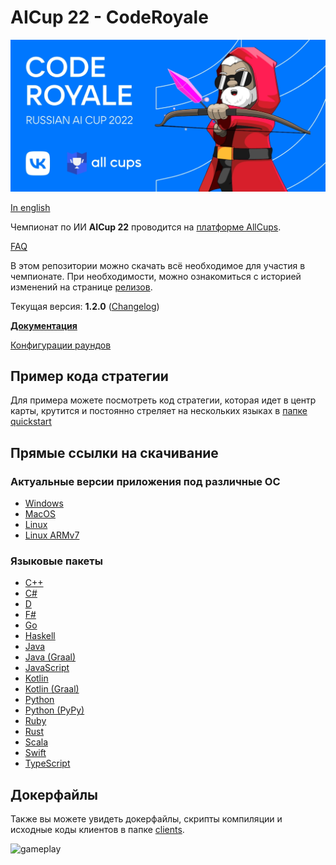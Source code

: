 # AICup 22 - CodeRoyale

![image](docs-ru/logo.png)

[In english](README-en.md)

Чемпионат по ИИ **AICup 22** проводится на [платформе AllCups](https://cups.online/ru/contests/coderoyale).

[FAQ](faq.md)

В этом репозитории можно скачать всё необходимое для участия в чемпионате.
При необходимости, можно ознакомиться с историей изменений на странице [релизов](https://github.com/All-Cups/aicup22/releases).

Текущая версия: **1.2.0** ([Changelog](CHANGELOG.md))

[**Документация**](docs-ru/doc.md)

[Конфигурации раундов](presets)

## Пример кода стратегии

Для примера можете посмотреть код стратегии, которая идет в центр карты, крутится и постоянно стреляет на нескольких языках в [папке quickstart](quickstart)

## Прямые ссылки на скачивание

### Актуальные версии приложения под различные ОС

- [Windows](https://github.com/All-Cups/aicup22/releases/download/v1.2.0/app-windows.zip)
- [MacOS](https://github.com/All-Cups/aicup22/releases/download/v1.2.0/app-macos.tar.gz)
- [Linux](https://github.com/All-Cups/aicup22/releases/download/v1.2.0/app-linux.tar.gz)
- [Linux ARMv7](https://github.com/All-Cups/aicup22/releases/download/v1.2.0/app-linux-armv7.tar.gz)

### Языковые пакеты

- [С++](https://github.com/All-Cups/aicup22/releases/download/v1.1.1/client-cpp.zip)
- [C#](https://github.com/All-Cups/aicup22/releases/download/v1.1.1/client-csharp.zip)
- [D](https://github.com/All-Cups/aicup22/releases/download/v1.1.1/client-dlang.zip)
- [F#](https://github.com/All-Cups/aicup22/releases/download/v1.1.1/client-fsharp.zip)
- [Go](https://github.com/All-Cups/aicup22/releases/download/v1.1.1/client-go.zip)
- [Haskell](https://github.com/All-Cups/aicup22/releases/download/v1.1.1/client-haskell.zip)
- [Java](https://github.com/All-Cups/aicup22/releases/download/v1.1.1/client-java.zip)
- [Java (Graal)](https://github.com/All-Cups/aicup22/releases/download/v1.1.1/client-java_graal.zip)
- [JavaScript](https://github.com/All-Cups/aicup22/releases/download/v1.1.1/client-javascript.zip)
- [Kotlin](https://github.com/All-Cups/aicup22/releases/download/v1.1.1/client-kotlin.zip)
- [Kotlin (Graal)](https://github.com/All-Cups/aicup22/releases/download/v1.1.1/client-kotlin.zip)
- [Python](https://github.com/All-Cups/aicup22/releases/download/v1.1.1/client-python.zip)
- [Python (PyPy)](https://github.com/All-Cups/aicup22/releases/download/v1.1.1/client-python_pypy.zip)
- [Ruby](https://github.com/All-Cups/aicup22/releases/download/v1.1.1/client-ruby.zip)
- [Rust](https://github.com/All-Cups/aicup22/releases/download/v1.1.1/client-rust.zip)
- [Scala](https://github.com/All-Cups/aicup22/releases/download/v1.1.1/client-scala.zip)
- [Swift](https://github.com/All-Cups/aicup22/releases/download/v1.1.1/client-swift.zip)
- [TypeScript](https://github.com/All-Cups/aicup22/releases/download/v1.1.1/client-typescript.zip)

## Докерфайлы

Также вы можете увидеть докерфайлы, скрипты компиляции и исходные коды клиентов в папке [clients](clients).

![gameplay](gameplay.gif)
